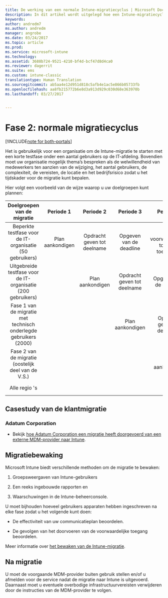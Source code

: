 ```yaml
---
title: De werking van een normale Intune-migratiecyclus | Microsoft Docs
description: In dit artikel wordt uitgelegd hoe een Intune-migratiecyclus werkt en worden voorbeelden gegeven van de wijze waarop klanten de migratiecycli uitvoeren.
keywords: 
author: andredm7
ms.author: andredm
manager: angrobe
ms.date: 03/24/2017
ms.topic: article
ms.prod: 
ms.service: microsoft-intune
ms.technology: 
ms.assetid: 3688b724-9521-4210-bf4d-bcf47d8d4ca0
ms.reviewer: dagerrit
ms.suite: ems
ms.custom: intune-classic
translationtype: Human Translation
ms.sourcegitcommit: ab5aa4e12d951d818c5afb4e1ac5e866b05733fb
ms.openlocfilehash: aa8fb215772b6e8d3a913d929c030d68e363970b
ms.lasthandoff: 03/27/2017


---
```


# <a name="phase-2-typical-migration-cycle"></a>Fase 2: normale migratiecyclus

[!INCLUDE[note for both-portals](../includes/note-for-both-portals.md)]

Het is gebruikelijk voor een organisatie om de Intune-migratie te starten met een korte testfase onder een aantal gebruikers op de IT-afdeling. Bovendien moet uw organisatie mogelijk thema’s bespreken als de welwillendheid van medewerkers ten aanzien van de wijziging, het aantal gebruikers, de complexiteit, de vereisten, de locatie en het bedrijfsrisico zodat u het tijdskader voor de migratie kunt bepalen.

Hier volgt een voorbeeld van de wijze waarop u uw doelgroepen kunt plannen:

  | **Doelgroepen van de migratie** | **Periode 1** | **Periode 2** | **Periode 3** | **Periode 4** | **...**
|:---:|:---:|:---:|:---:|:---:|:---:|
| Beperkte testfase voor de IT-organisatie (50 gebruikers) | Plan aankondigen | Opdracht geven tot deelname | Opgeven van de deadline | De voorwaardelijke toegang toepassen |  |                                                        
| Uitgebreide testfase voor de IT-organisatie (200 gebruikers) |  | Plan aankondigen | Opdracht geven tot deelname | Opgeven van de deadline | De voorwaardelijke toegang toepassen | 
| Fase 1 van de migratie met technisch onderlegde gebruikers (2000) |  |  | Plan aankondigen | Opdracht geven tot deelname | Opgeven van de deadline | 
| Fase 2 van de migratie (oostelijk deel van de V.S.) |  |  |  | Plan aankondigen | Opdracht geven tot deelname | 
| Alle regio 's |  |  |  |  | Plan aankondigen | 

## <a name="customer-migration-case-study"></a>Casestudy van de klantmigratie

### <a name="adatum-corporation"></a>Adatum Corporation

- Bekijk [hoe Adatum Corporation een migratie heeft doorgevoerd van een externe MDM-provider naar Intune](https://gallery.technet.microsoft.com/Intune-migration-guide-893a95e3?redir=0).

## <a name="monitoring-migration"></a>Migratiebewaking

Microsoft Intune biedt verschillende methoden om de migratie te bewaken:

1.  Groepsweergaven van Intune-gebruikers

2.  Een reeks ingebouwde rapporten en

3.  Waarschuwingen in de Intune-beheerconsole.

U moet bijhouden hoeveel gebruikers apparaten hebben ingeschreven na elke fase zodat u het volgende kunt doen:

-   De effectiviteit van uw communicatieplan beoordelen.

-   De gevolgen van het doorvoeren van de voorwaardelijke toegang beoordelen.

Meer informatie over [het bewaken van de Intune-migratie](https://docs.microsoft.com/intune/deploy-use/understand-microsoft-intune-operations-by-using-reports).

## <a name="post-migration"></a>Na migratie

U moet de voorgaande MDM-provider buiten gebruik stellen en/of u afmelden voor de service nadat de migratie naar Intune is uitgevoerd. Daarnaast moet u eventuele overbodige infrastructuurvereisten verwijderen door de instructies van de MDM-provider te volgen.

